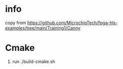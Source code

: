 # info
copy from https://github.com/MicrochipTech/fpga-hls-examples/tree/main/Training1/Canny

# Cmake
1. run ./build-cmake.sh